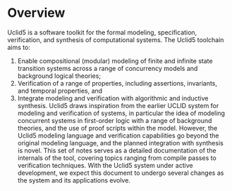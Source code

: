 # Overview

Uclid5 is a software toolkit for the formal modeling, specification, verification, and
synthesis of computational systems. The Uclid5 toolchain aims to:
1. Enable compositional (modular) modeling of finite and infinite state transition
systems across a range of concurrency models and background logical theories;
2. Verification of a range of properties, including assertions, invariants, and temporal
properties, and
3. Integrate modeling and verification with algorithmic and inductive synthesis.
Uclid5 draws inspiration from the earlier UCLID system for modeling and verification
of systems, in particular the idea of modeling concurrent systems in first-order
logic with a range of background theories, and the use of proof scripts within the model.
However, the Uclid5 modeling language and verification capabilities go beyond the
original modeling language, and the planned integration with synthesis is novel.
This set of notes serves as a detailed documentation of the internals of the tool, covering
topics ranging from compile passes to verification techniques.
With the Uclid5 system under active development, we expect this document to undergo
several changes as the system and its applications evolve.
